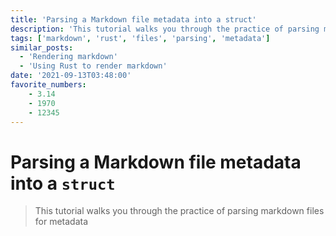 ```yaml
---
title: 'Parsing a Markdown file metadata into a struct'
description: 'This tutorial walks you through the practice of parsing markdown files for metadata'
tags: ['markdown', 'rust', 'files', 'parsing', 'metadata']
similar_posts:
  - 'Rendering markdown'
  - 'Using Rust to render markdown'
date: '2021-09-13T03:48:00'
favorite_numbers:
    - 3.14
    - 1970
    - 12345
---
```


# Parsing a **Markdown** file metadata into a `struct`

> This tutorial walks you through the practice of parsing markdown files for metadata
